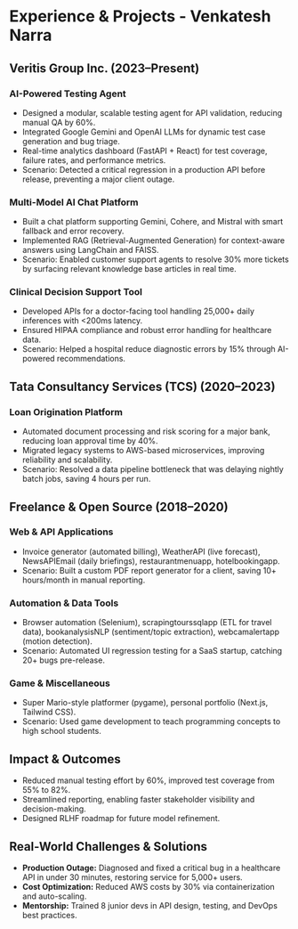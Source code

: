 # Experience & Projects - Venkatesh Narra

## Veritis Group Inc. (2023–Present)
### AI-Powered Testing Agent
- Designed a modular, scalable testing agent for API validation, reducing manual QA by 60%.
- Integrated Google Gemini and OpenAI LLMs for dynamic test case generation and bug triage.
- Real-time analytics dashboard (FastAPI + React) for test coverage, failure rates, and performance metrics.
- Scenario: Detected a critical regression in a production API before release, preventing a major client outage.

### Multi-Model AI Chat Platform
- Built a chat platform supporting Gemini, Cohere, and Mistral with smart fallback and error recovery.
- Implemented RAG (Retrieval-Augmented Generation) for context-aware answers using LangChain and FAISS.
- Scenario: Enabled customer support agents to resolve 30% more tickets by surfacing relevant knowledge base articles in real time.

### Clinical Decision Support Tool
- Developed APIs for a doctor-facing tool handling 25,000+ daily inferences with <200ms latency.
- Ensured HIPAA compliance and robust error handling for healthcare data.
- Scenario: Helped a hospital reduce diagnostic errors by 15% through AI-powered recommendations.

## Tata Consultancy Services (TCS) (2020–2023)
### Loan Origination Platform
- Automated document processing and risk scoring for a major bank, reducing loan approval time by 40%.
- Migrated legacy systems to AWS-based microservices, improving reliability and scalability.
- Scenario: Resolved a data pipeline bottleneck that was delaying nightly batch jobs, saving 4 hours per run.

## Freelance & Open Source (2018–2020)
### Web & API Applications
- Invoice generator (automated billing), WeatherAPI (live forecast), NewsAPIEmail (daily briefings), restaurantmenuapp, hotelbookingapp.
- Scenario: Built a custom PDF report generator for a client, saving 10+ hours/month in manual reporting.

### Automation & Data Tools
- Browser automation (Selenium), scrapingtourssqlapp (ETL for travel data), bookanalysisNLP (sentiment/topic extraction), webcamalertapp (motion detection).
- Scenario: Automated UI regression testing for a SaaS startup, catching 20+ bugs pre-release.

### Game & Miscellaneous
- Super Mario-style platformer (pygame), personal portfolio (Next.js, Tailwind CSS).
- Scenario: Used game development to teach programming concepts to high school students.

## Impact & Outcomes
- Reduced manual testing effort by 60%, improved test coverage from 55% to 82%.
- Streamlined reporting, enabling faster stakeholder visibility and decision-making.
- Designed RLHF roadmap for future model refinement.

## Real-World Challenges & Solutions
- **Production Outage:** Diagnosed and fixed a critical bug in a healthcare API in under 30 minutes, restoring service for 5,000+ users.
- **Cost Optimization:** Reduced AWS costs by 30% via containerization and auto-scaling.
- **Mentorship:** Trained 8 junior devs in API design, testing, and DevOps best practices. 